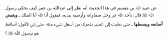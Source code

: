 عن عبيد ﷲ بن مقسم فى هذا الحديث أنه نظر إلى عبدالله بن عمر كيف يحكي رسول ﷲ ﷺ قال: يأخذ ﷲ عز وجل سماواته وأرضيه بيديه، فيقول أنا ﷲ أنا الملك ـ **ويقبض أصابعه ويبسطها** ـ حتى نظرت إلى المنبر يتحرك من أسفل شيء منه، حتى إني لأقول: أساقط هو برسول ﷲ ﷺ ؟